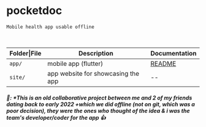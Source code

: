 # pocketdoc

    Mobile health app usable offline

<br/>


|Folder\|File|Description|Documentation|
|------|-----------|-------------|
|`app/`|mobile app (flutter) | [README](./README.md)|
|`site/`|app website for showcasing the app|--|



##### **📝:** \*This is an old collaborative project between me and 2 of my friends dating back to early 2022 +which we did offline *(not on git, which was a poor decision)*, they were the ones who thought of the idea & i was the team's developer/coder for the app 👍
#####
